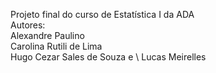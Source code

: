 Projeto final do curso de Estatística I da ADA \
Autores: \
Alexandre Paulino \
Carolina Rutili de Lima \
Hugo Cezar Sales de Souza e \ 
Lucas Meirelles 


